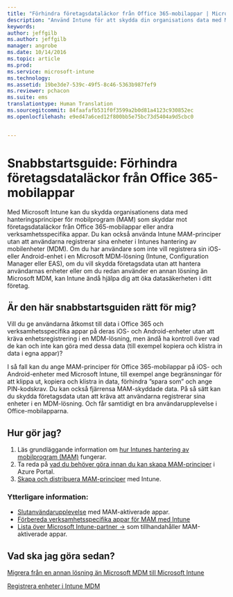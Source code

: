 ```yaml
---
title: "Förhindra företagsdataläckor från Office 365-mobilappar | Microsoft Intune"
description: "Använd Intune för att skydda din organisations data med MAM-principer för hantering av mobilappar som förhindrar läckage av företagsdata från Office 365-mobilappar eller andra affärsappar (LOB)."
keywords: 
author: jeffgilb
ms.author: jeffgilb
manager: angrobe
ms.date: 10/14/2016
ms.topic: article
ms.prod: 
ms.service: microsoft-intune
ms.technology: 
ms.assetid: 19be3de7-539c-49f5-8c46-5363b987fef9
ms.reviewer: pchacon
ms.suite: ems
translationtype: Human Translation
ms.sourcegitcommit: 84faafafb531f0f3599a2b0d81a4123c930852ec
ms.openlocfilehash: e9ed47a6ced12f800bb5e75bc73d5404a9d5cbc0


---
```


# Snabbstartsguide: Förhindra företagsdataläckor från Office 365-mobilappar
Med Microsoft Intune kan du skydda organisationens data med hanteringsprinciper för mobilprogram (MAM) som skyddar mot företagsdataläckor från Office 365-mobilappar eller andra verksamhetsspecifika appar. Du kan också använda Intune MAM-principer utan att användarna registrerar sina enheter i Intunes hantering av mobilenheter (MDM). Om du har användare som inte vill registrera sin iOS- eller Android-enhet i en Microsoft MDM-lösning (Intune, Configuration Manager eller EAS), om du vill skydda företagsdata utan att hantera användarnas enheter eller om du redan använder en annan lösning än Microsoft MDM, kan Intune ändå hjälpa dig att öka datasäkerheten i ditt företag.   

## Är den här snabbstartsguiden rätt för mig?
Vill du ge användarna åtkomst till data i Office 365 och verksamhetsspecifika appar på deras iOS- och Android-enheter utan att kräva enhetsregistrering i en MDM-lösning, men ändå ha kontroll över vad de kan och inte kan göra med dessa data (till exempel kopiera och klistra in data i egna appar)?

I så fall kan du ange MAM-principer för Office 365-mobilappar på iOS- och Android-enheter med Microsoft Intune, till exempel ange begränsningar för att klippa ut, kopiera och klistra in data, förhindra ”spara som” och ange PIN-kodskrav. Du kan också fjärrensa MAM-skyddade data.  På så sätt kan du skydda företagsdata utan att kräva att användarna registrerar sina enheter i en MDM-lösning. Och får samtidigt en bra användarupplevelse i Office-mobilapparna.

## Hur gör jag?
1.  Läs grundläggande information om [hur Intunes hantering av mobilprogram (MAM)](/intune/deploy-use/protect-app-data-using-mobile-app-management-policies-with-microsoft-intune) fungerar.
2.  Ta reda på [vad du behöver göra innan du kan skapa MAM-principer](/intune/deploy-use/get-ready-to-configure-mobile-app-management-policies-with-microsoft-intune) i Azure Portal.
3.  [Skapa och distribuera MAM-principer](/intune/deploy-use/get-ready-to-configure-mobile-app-management-policies-with-microsoft-intune) med Intune.

### Ytterligare information:
- [Slutanvändarupplevelse](/intune/deploy-use/end-user-experience-for-mam-enabled-apps-with-microsoft-intune) med MAM-aktiverade appar.
- [Förbereda verksamhetsspecifika appar för MAM med Intune](/intune/deploy-use/decide-how-to-prepare-apps-for-mobile-application-management-with-microsoft-intune)
- <a href="https://www.microsoft.com/en-us/cloud-platform/microsoft-intune-partners" target="_blank"> Lista över Microsoft Intune-partner &rarr;</a> som tillhandahåller MAM-aktiverade appar.

## Vad ska jag göra sedan?
[Migrera från en annan lösning än Microsoft MDM till Microsoft Intune](/intune/deploy-use/migrate-to-intune)

[Registrera enheter i Intune MDM](/intune/deploy-use/enroll-devices-in-microsoft-intune)



<!--HONumber=Oct16_HO3-->


